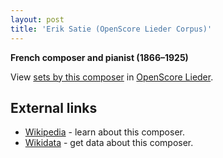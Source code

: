 ```yaml
---
layout: post
title: 'Erik Satie (OpenScore Lieder Corpus)'
---
```


__French composer and pianist (1866–1925)__

View [sets by this composer] in [OpenScore Lieder].

[sets by this composer]: https://musescore.com/openscore-lieder-corpus/sets?order=title&text=Satie,+Erik
[OpenScore Lieder]: https://musescore.com/openscore-lieder-corpus

## External links

- [Wikipedia] - learn about this composer.
- [Wikidata] - get data about this composer.

[Wikipedia]: https://en.wikipedia.org/wiki/Erik_Satie
[Wikidata]: https://www.wikidata.org/wiki/Q187192

